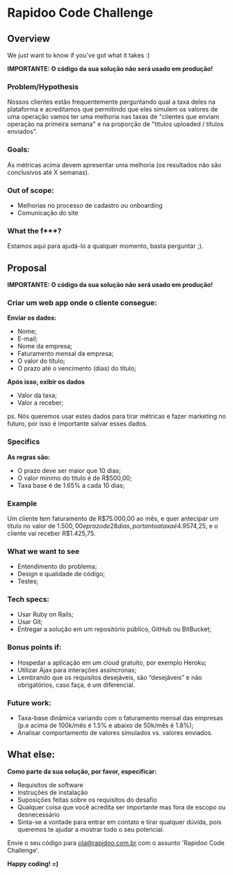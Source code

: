 # Rapidoo Code Challenge

## Overview

We just want to know if you've got what it takes :)

**IMPORTANTE: O código da sua solução não será usado em produção!**

### Problem/Hypothesis

Nossos clientes estão frequentemente perguntando qual a taxa deles na plataforma e acreditamos que permitindo que eles simulem os valores de uma operação vamos ter uma melhoria nas taxas de "clientes que enviam operação na primeira semana" e na proporção de "títulos uploaded / títulos enviados".

### Goals:

As métricas acima devem apresentar uma melhoria (os resultados não são conclusivos até X semanas).

### Out of scope:

 - Melhorias no processo de cadastro ou onboarding
 - Comunicação do site

### What the f***?

Estamos aqui para ajudá-lo a qualquer momento, basta perguntar ;).

## Proposal

**IMPORTANTE: O código da sua solução não será usado em produção!**

### Criar um web app onde o cliente consegue:
**Enviar os dados:**
 - Nome;
 - E-mail;
 - Nome da empresa;
 - Faturamento mensal da empresa;
 - O valor do título;
 - O prazo até o vencimento (dias) do título;

**Após isso, exibir os dados**
 - Valor da taxa;
 - Valor a receber;

ps. Nós queremos usar estes dados para tirar métricas e fazer marketing no futuro, por isso é importante salvar esses dados.

### Specifics

**As regras são:**
 - O prazo deve ser maior que 10 dias;
 - O valor mínimo do título é de R$500,00;
 - Taxa base é de 1.65% a cada 10 dias;

### Example

Um cliente tem faturamento de R$75.000,00 ao mês, e quer antecipar um título no valor de $1.500,00 e prazo de 28 dias, portanto a taxa é 4.95%, ou seja, R$74,25, e o cliente vai receber R$1.425,75.

### What we want to see

 - Entendimento do problema;
 - Design e qualidade de código;
 - Testes;

### Tech specs:

 - Usar Ruby on Rails;
 - Usar Git;
 - Entregar a solução em um repositório público, GitHub ou BitBucket;

### Bonus points if:

 - Hospedar a aplicação em um cloud gratuito, por exemplo Heroku;
 - Utilizar Ajax para interações assíncronas;
 - Lembrando que os requisitos desejáveis, são “desejáveis” e não obrigatórios, caso faça, é um diferencial.

### Future work:

 - Taxa-base dinâmica variando com o faturamento mensal das empresas (p.e acima de 100k/mês é 1.5% e abaixo de 50k/mês é 1.8%);
 - Analisar comportamento de valores simulados vs. valores enviados.

## What else:

**Como parte da sua solução, por favor, especificar:**

 - Requisitos de software
 - Instruções de instalação
 - Suposições feitas sobre os requisitos do desafio
 - Qualquer coisa que você acredita ser importante mas fora de escopo ou desnecessário
 - Sinta-se a vontade para entrar em contato e tirar qualquer dúvida, pois queremos te ajudar a mostrar todo o seu potencial.

Envie o seu código para ola@rapidoo.com.br com o assunto 'Rapidoo Code Challenge'.

**Happy coding! =)**
